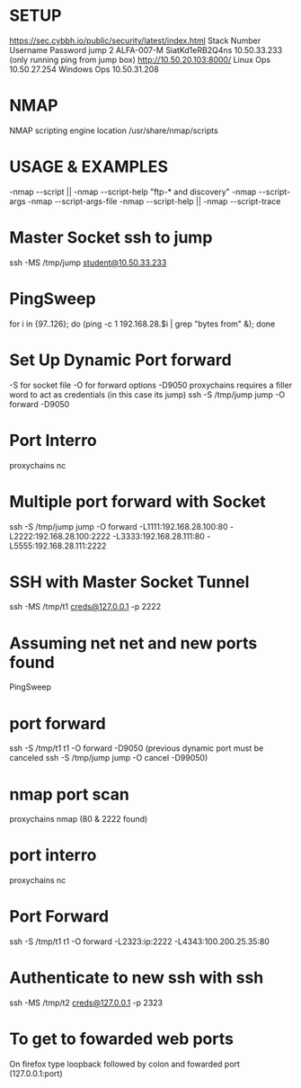 #   SETUP
https://sec.cybbh.io/public/security/latest/index.html
Stack Number	Username	  Password	        jump
2 	          ALFA-007-M 	SiatKd1eRB2Q4ns 	10.50.33.233 (only running ping from jump box)
http://10.50.20.103:8000/
Linux Ops 10.50.27.254               Windows Ops 10.50.31.208

#  NMAP
NMAP scripting engine location /usr/share/nmap/scripts

#  USAGE & EXAMPLES 
-nmap --script <filename>|<category>|<directory>
-nmap --script-help "ftp-* and discovery"
-nmap --script-args <args>
-nmap --script-args-file <filename>
-nmap --script-help <filename>|<category>|<directory>
-nmap --script-trace

#  Master Socket ssh to jump
ssh -MS /tmp/jump student@10.50.33.233

#  PingSweep
for i in {97..126}; do (ping -c 1 192.168.28.$i | grep "bytes from" &); done

#  Set Up Dynamic Port forward 
-S for socket file
-O for forward options
-D9050 proxychains
requires a filler word to act as credentials (in this case its jump)
ssh -S /tmp/jump jump -O forward -D9050

#  Port Interro
proxychains nc <ip> <port>

#  Multiple port forward with Socket
ssh -S /tmp/jump jump -O forward -L1111:192.168.28.100:80 -L2222:192.168.28.100:2222 -L3333:192.168.28.111:80 -L5555:192.168.28.111:2222

#  SSH with Master Socket Tunnel
ssh -MS /tmp/t1 creds@127.0.0.1 -p 2222 

#  Assuming net net and new ports found
PingSweep
# port forward
ssh -S /tmp/t1 t1 -O forward -D9050 (previous dynamic port must be canceled ssh -S /tmp/jump jump -O cancel -D99050)
# nmap port scan
proxychains nmap <ip> (80 & 2222 found)
# port interro
proxychains nc <ip> <port>
# Port Forward
ssh -S /tmp/t1 t1 -O forward -L2323:ip:2222 -L4343:100.200.25.35:80
# Authenticate to new ssh with ssh
ssh -MS /tmp/t2 creds@127.0.0.1 -p 2323
# To get to fowarded web ports
On firefox type loopback followed by colon and fowarded port (127.0.0.1:port)

















































